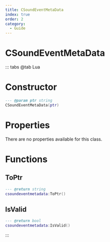 ```yaml
---
title: CSoundEventMetaData
index: true
order: 2
category:
  - Guide
---
```


# CSoundEventMetaData

::: tabs
@tab Lua
# Constructor
```lua
--- @param ptr string
CSoundEventMetaData(ptr)
```
# Properties
There are no properties available for this class.
# Functions
## ToPtr
```lua
--- @return string
csoundeventmetadata:ToPtr()
```
## IsValid
```lua
--- @return bool
csoundeventmetadata:IsValid()
```

:::